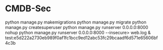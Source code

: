 # CMDB-Sec
python manage.py makemigrations
python manage.py migrate
python manage.py createsuperuser
python manage.py runserver 0.0.0.0:8000
nohup python manage.py runserver 0.0.0.0:8000  --insecure> web.log &
test:e5d222a2730eb989f0af1fc1bcc9ed12abc53fc29bcaadf6d571e65606bf4c3b
